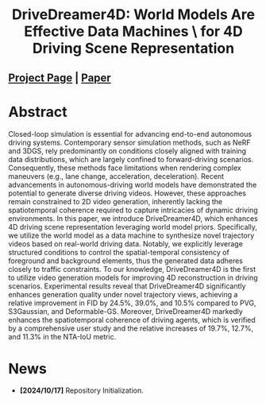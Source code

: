 
<div align="center">   
  
# DriveDreamer4D: World Models Are Effective Data Machines \\ for 4D Driving Scene Representation
</div>

 
## [Project Page]() | [Paper]()

# Abstract 

Closed-loop simulation is essential for advancing end-to-end autonomous driving systems. Contemporary sensor simulation methods, such as NeRF and 3DGS, rely predominantly on conditions closely aligned with training data distributions, which are largely confined to forward-driving scenarios. Consequently, these methods face limitations when rendering complex maneuvers (e.g., lane change, acceleration, deceleration). Recent advancements in autonomous-driving world models have demonstrated the potential to generate diverse driving videos. However, these approaches remain constrained to 2D video generation, inherently lacking the spatiotemporal coherence required to capture intricacies of dynamic driving environments. In this paper, we introduce DriveDreamer4D, which enhances 4D driving scene representation leveraging world model priors. Specifically, we utilize the world model as a data machine to synthesize novel trajectory videos based on real-world driving data. Notably, we explicitly leverage structured conditions to control the spatial-temporal consistency of foreground and background elements, thus the generated data adheres closely to traffic constraints. To our knowledge, DriveDreamer4D is the first to utilize video generation models for improving 4D reconstruction in driving scenarios. Experimental results reveal that DriveDreamer4D significantly enhances generation quality under novel trajectory views, achieving a relative improvement in FID by 24.5%, 39.0%, and 10.5% compared to PVG, S3Gaussian, and Deformable-GS. Moreover, DriveDreamer4D markedly enhances the spatiotemporal coherence of driving agents, which is verified by a comprehensive user study and the relative increases of 19.7%, 12.7%, and 11.3% in the NTA-IoU metric.




# News
- **[2024/10/17]** Repository Initialization.




<!-- **WorldDreamer Framework**
<img width="1349" alt="method" src="https://github.com/JeffWang987/WorldDreamer/assets/49095445/0f95bde3-e19a-4b79-9bad-ee22e2cddeb1">
 -->


<!-- # Bibtex
If this work is helpful for your research, please consider citing the following BibTeX entry.

```
@article{wang2023worlddreamer,
      title={WorldDreamer: Towards General World Models for Video Generation via Predicting Masked Tokens}, 
      author={Xiaofeng Wang and Zheng Zhu and Guan Huang and Boyuan Wang and Xinze Chen and Jiwen Lu},
      journal={arXiv preprint arXiv:2401.09985},
      year={2024}
} -->
```

